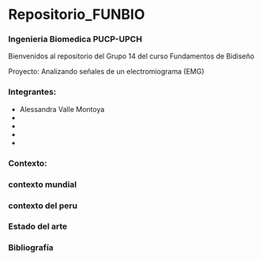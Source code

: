 # Repositorio_FUNBIO
### Ingenieria Biomedica PUCP-UPCH
Bienvenidos al repositorio del Grupo 14 del curso Fundamentos de Bidiseño

Proyecto: Analizando señales de un electromiograma (EMG)

### Integrantes:
- Alessandra Valle Montoya
-
-
-
- 
### Contexto:
### contexto mundial 
### contexto del peru

### Estado del arte

### Bibliografía

